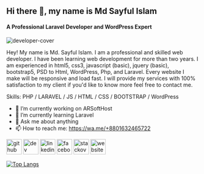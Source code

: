 ## Hi there 👋, my name is Md Sayful Islam
#### A Professional Laravel Developer and WordPress Expert
<img src="https://i.ibb.co/C1pjyRB/developer-cover.png" alt="developer-cover" border="0">

Hey! My name is Md. Sayful Islam. I am a professional and skilled web developer. I have been learning web development for more than two years. I am experienced in html5, css3, javascript (basic), jquery (basic), bootstrap5, PSD to Html, WordPress, Php, and Laravel. Every website I make will be responsive and load fast. I will provide my services with 100% satisfaction to my client if you'd like to know more feel free to contact me.

Skills: PHP / LARAVEL / JS / HTML / CSS / BOOTSTRAP / WordPress

- 🔭 I’m currently working on ARSoftHost 
- 🌱 I’m currently learning Laravel 
- 💬 Ask me about anything 
- 📫 How to reach me: https://wa.me/+8801632465722 


[<img src='https://cdn.jsdelivr.net/npm/simple-icons@3.0.1/icons/github.svg' alt='github' height='40'>](https://github.com/sayful1411)  [<img src='https://cdn.jsdelivr.net/npm/simple-icons@3.0.1/icons/dev-dot-to.svg' alt='dev' height='40'>](https://dev.to/sayful1411)  [<img src='https://cdn.jsdelivr.net/npm/simple-icons@3.0.1/icons/linkedin.svg' alt='linkedin' height='40'>](https://www.linkedin.com/in/sayfulislam1411/)  [<img src='https://cdn.jsdelivr.net/npm/simple-icons@3.0.1/icons/facebook.svg' alt='facebook' height='40'>](https://www.facebook.com/sayful.islam1411)  [<img src='https://cdn.jsdelivr.net/npm/simple-icons@3.0.1/icons/stackoverflow.svg' alt='stackoverflow' height='40'>](https://stackoverflow.com/users/14154959/md-sayful-islam)  [<img src='https://cdn.jsdelivr.net/npm/simple-icons@3.0.1/icons/icloud.svg' alt='website' height='40'>](https://mdsayfulislam.com)  

[![Top Langs](https://github-readme-stats.vercel.app/api/top-langs/?username=sayful1411)](https://github.com/anuraghazra/github-readme-stats)

